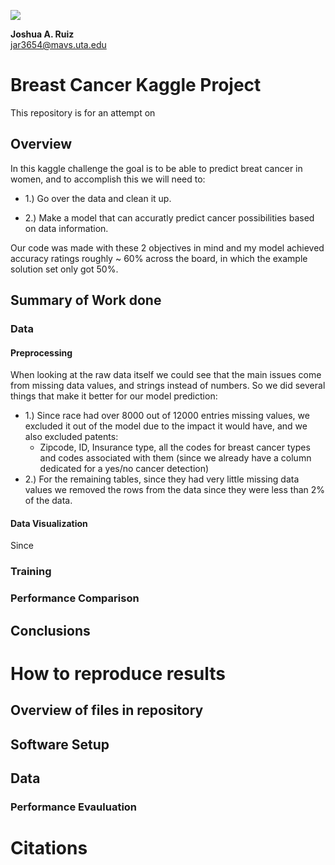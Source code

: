 ![](https://github.com/UTA-DataScience/ProjectTempate/blob/main/UTA-DataScience-Logo.png)

**Joshua A. Ruiz**  
jar3654@mavs.uta.edu  

# Breast Cancer Kaggle Project

This repository is for an attempt on 

## Overview

In this kaggle challenge the goal is to be able to predict breat cancer in women, and to accomplish this we will need to:

  + 1.) Go over the data and clean it up.

  + 2.) Make a model that can accuratly predict cancer possibilities based on data information.

Our code was made with these 2 objectives in mind and my model achieved accuracy ratings roughly ~ 60% across the board, in which the example solution set only got 50%. 

## Summary of Work done
### Data

#### Preprocessing

When looking at the raw data itself we could see that the main issues come from missing data values, and strings instead of numbers.
So we did several things that make it better for our model prediction:

  + 1.) Since race had over 8000 out of 12000 entries missing values, we excluded it out of the model due to the impact it would have, and we also excluded patents:
    + Zipcode, ID, Insurance type, all the codes for breast cancer types and codes associated with them (since we already have a column dedicated for a yes/no cancer detection)
  + 2.) For the remaining tables, since they had very little missing data values we removed the rows from the data since they were less than 2% of the data.

#### Data Visualization
Since

### Training

### Performance Comparison

## Conclusions

# How to reproduce results

## Overview of files in repository

## Software Setup

## Data

### Performance Evauluation

# Citations

